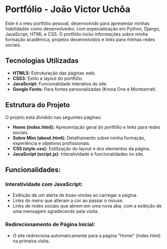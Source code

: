 # Portfólio - João Victor Uchôa

Este é o meu portfólio pessoal, desenvolvido para apresentar minhas habilidades como desenvolvedor, com especialização em Python, Django, JavaScript, HTML e CSS. O portfólio inclui informações sobre minha formação acadêmica, projetos desenvolvidos e links para minhas redes sociais.

## Tecnologias Utilizadas

- **HTML5:** Estruturação das páginas web.
- **CSS3:** Estilo e layout do portfólio.
- **JavaScript:** Funcionalidade interativa do site.
- **Google Fonts:** Para fontes personalizadas (Krona One e Montserrat).

## Estrutura do Projeto

O projeto está dividido nas seguintes páginas:

- **Home (index.html):** Apresentação geral do portfólio e links para redes sociais.
- **Sobre Mim (about.html):** Detalhamento sobre minha formação, experiência e objetivos profissionais.
- **CSS (style.css):** Estilização do layout e dos elementos da página.
- **JavaScript (script.js):** Interatividade e funcionalidades no site.

## Funcionalidades: 

### Interatividade com JavaScript:

- Exibição de um alerta de boas-vindas ao carregar a página.
- Links do menu que alteram a cor ao passar o mouse.
- Links de redes sociais que abrem em uma nova aba, com a exibição de uma mensagem agradecendo pela visita.

### Redirecionamento de Página Inicial:

- O site redireciona automaticamente para a página "Home" (index.html) na primeira visita.

